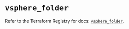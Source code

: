 # `vsphere_folder`

Refer to the Terraform Registry for docs: [`vsphere_folder`](https://registry.terraform.io/providers/hashicorp/vsphere/2.11.0/docs/resources/folder).
